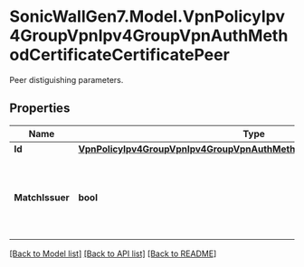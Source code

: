 # SonicWallGen7.Model.VpnPolicyIpv4GroupVpnIpv4GroupVpnAuthMethodCertificateCertificatePeer
Peer distiguishing parameters.

## Properties

Name | Type | Description | Notes
------------ | ------------- | ------------- | -------------
**Id** | [**VpnPolicyIpv4GroupVpnIpv4GroupVpnAuthMethodCertificateCertificatePeerId**](VpnPolicyIpv4GroupVpnIpv4GroupVpnAuthMethodCertificateCertificatePeerId.md) |  | [optional] 
**MatchIssuer** | **bool** | Enable allow only peer certificates signed by gateway issuer. | [optional] 

[[Back to Model list]](../README.md#documentation-for-models) [[Back to API list]](../README.md#documentation-for-api-endpoints) [[Back to README]](../README.md)

